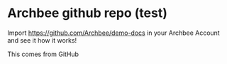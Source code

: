 # Archbee github repo (test)

Import <https://github.com/Archbee/demo-docs> in your Archbee Account and see it how it works!

This comes from GitHub
